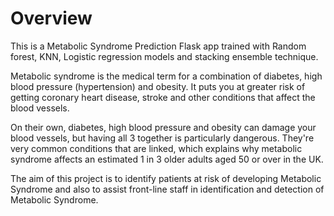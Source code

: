 # Overview
This is a Metabolic Syndrome Prediction Flask app trained with Random forest, KNN, Logistic regression models and stacking ensemble technique.

Metabolic syndrome is the medical term for a combination of diabetes, high blood pressure (hypertension) and obesity. It puts you at greater risk of getting coronary heart disease, stroke and other conditions that affect the blood vessels.

On their own, diabetes, high blood pressure and obesity can damage your blood vessels, but having all 3 together is particularly dangerous. They're very common conditions that are linked, which explains why metabolic syndrome affects an estimated 1 in 3 older adults aged 50 or over in the UK.

The aim of this project is to identify patients at risk of developing Metabolic Syndrome and also to assist front-line staff in identification and detection of Metabolic Syndrome.
